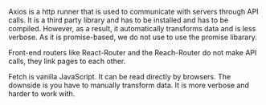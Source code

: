 Axios is a http runner that is used to communicate with servers through API calls. It is a third party library and has to be installed and has to be compiled. However, as a result, it automatically transforms data and is less verbose. As it is promise-based, we do not use to use the promise libarary.

Front-end routers like React-Router and the Reach-Router do not make API calls, they link pages to each other.

Fetch is vanilla JavaScript. It can be read directly by browsers. The downside is you have to manually transform data. It is more verbose and harder to work with.
